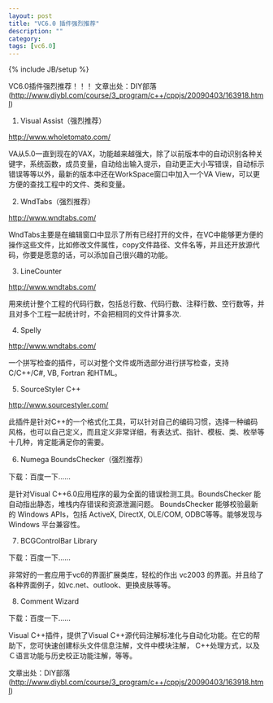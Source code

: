```yaml
---
layout: post
title: "VC6.0 插件强烈推荐"
description: ""
category: 
tags: [vc6.0]
---
```

{% include JB/setup %}

VC6.0插件强烈推荐！！！
文章出处：DIY部落(http://www.diybl.com/course/3_program/c++/cppjs/20090403/163918.html)

1. Visual Assist（强烈推荐）

http://www.wholetomato.com/

VA从5.0一直到现在的VAX，功能越来越强大，除了以前版本中的自动识别各种关键字，系统函数，成员变量，自动给出输入提示，自动更正大小写错误，自动标示错误等等以外，最新的版本中还在WorkSpace窗口中加入一个VA View，可以更方便的查找工程中的文件、类和变量。

2. WndTabs（强烈推荐）

http://www.wndtabs.com/

WndTabs主要是在编辑窗口中显示了所有已经打开的文件，在VC中能够更方便的操作这些文件，比如修改文件属性，copy文件路径、文件名等，并且还开放源代码，你要是愿意的话，可以添加自己很兴趣的功能。

3. LineCounter

http://www.wndtabs.com/

用来统计整个工程的代码行数，包括总行数、代码行数、注释行数、空行数等，并且对多个工程一起统计时，不会把相同的文件计算多次.

4. Spelly

http://www.wndtabs.com/

一个拼写检查的插件，可以对整个文件或所选部分进行拼写检查，支持C/C++/C#, VB, Fortran 和HTML。

5. SourceStyler C++

http://www.sourcestyler.com/

此插件是针对C++的一个格式化工具，可以针对自己的编码习惯，选择一种编码风格，也可以自己定义，而且定义非常详细，有表达式、指针、模板、类、枚举等十几种，肯定能满足你的需要。

6. Numega BoundsChecker（强烈推荐）

下载：百度一下……

是针对Visual C++6.0应用程序的最为全面的错误检测工具。BoundsChecker 能自动指出静态，堆栈内存错误和资源泄漏问题。 BoundsChecker 能够校验最新的 Windows APIs，包括 ActiveX, DirectX, OLE/COM, ODBC等等。能够发现与 Windows 平台兼容性。

7. BCGControlBar Library

下载：百度一下……

非常好的一套应用于vc6的界面扩展类库，轻松的作出 vc2003 的界面。并且给了各种界面例子，如vc.net、outlook、更换皮肤等等。

8. Comment Wizard

下载：百度一下……

Visual C++插件，提供了Visual C++源代码注解标准化与自动化功能。在它的帮助下，您可快速创建标头文件信息注解，文件中模块注解， C++处理方式，以及Ｃ语言功能与历史校正功能注解，等等。

文章出处：DIY部落(http://www.diybl.com/course/3_program/c++/cppjs/20090403/163918.html)
